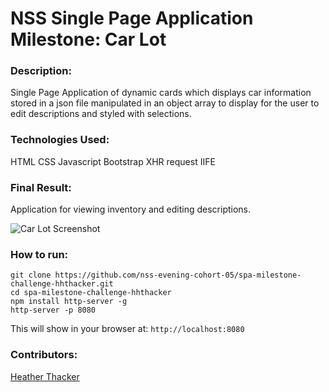 # NSS Single Page Application Milestone: Car Lot


### Description:
Single Page Application of dynamic cards which displays car information stored in a json file manipulated in an object array to display for the user to edit descriptions and styled with selections.

### Technologies Used:
HTML
CSS
Javascript
Bootstrap
XHR request
IIFE

### Final Result:
Application for viewing inventory and editing descriptions.

![Car Lot Screenshot]()


### How to run:
```
git clone https://github.com/nss-evening-cohort-05/spa-milestone-challenge-hhthacker.git
cd spa-milestone-challenge-hhthacker
npm install http-server -g
http-server -p 8080
```

This will show in your browser at:
`http://localhost:8080`

### Contributors:
[Heather Thacker](https://github.com/hhthacker)